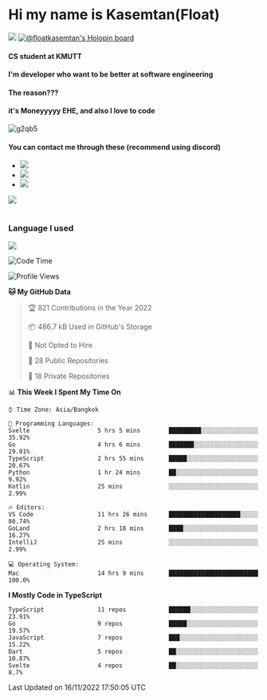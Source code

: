 # Hi my name is Kasemtan(Float)
![](https://64.media.tumblr.com/9c2a8f831efe8da556ffbf89cebb52c9/b86c1ab833a37e32-93/s1280x1920/d000dc22f75df64be2bc150f5fa69c4f6df6bb07.gifv)
[![@floatkasemtan's Holopin board](https://holopin.me/floatkasemtan)](https://holopin.io/@floatkasemtan)
#### CS student at KMUTT
#### I'm developer who want to be better at software engineering
#### The reason???
#### it's Moneyyyyy EHE, and also I love to code
![g2qb5](https://user-images.githubusercontent.com/69688279/175812510-9235eaf7-72f7-40d3-b163-56efa9aa5c6b.gif)

#### You can contact me through these (recommend using discord)
- [![](https://img.shields.io/badge/Discord-5865F2?logo=Discord&logoColor=white)](https://discordapp.com/users/278155096225742848)
- [![](https://img.shields.io/badge/Facebook-1877F2?logo=facebook&logoColor=white)](https://www.facebook.com/float.teavasirichokchai/)
- [![](https://img.shields.io/badge/linkedin-0A66C2?logo=linkedin&logoColor=white)](https://www.linkedin.com/in/kasemtan-teavasirichokchai-975531227/)

[![](https://github-readme-stats.vercel.app/api?username=FloatKasemtan&show_icons=true&theme=nightowl)]()
#
### Language I used
[![](https://github-readme-stats.vercel.app/api/top-langs/?username=FloatKasemtan&layout=compact&theme=nightowl)]()
<!--START_SECTION:waka-->
![Code Time](http://img.shields.io/badge/Code%20Time-804%20hrs%2058%20mins-blue)

![Profile Views](http://img.shields.io/badge/Profile%20Views-6-blue)

**🐱 My GitHub Data** 

> 🏆 821 Contributions in the Year 2022
 > 
> 📦 486.7 kB Used in GitHub's Storage 
 > 
> 🚫 Not Opted to Hire
 > 
> 📜 28 Public Repositories 
 > 
> 🔑 18 Private Repositories  
 > 
📊 **This Week I Spent My Time On** 

```text
⌚︎ Time Zone: Asia/Bangkok

💬 Programming Languages: 
Svelte                   5 hrs 5 mins        █████████░░░░░░░░░░░░░░░░   35.92% 
Go                       4 hrs 6 mins        ███████░░░░░░░░░░░░░░░░░░   29.01% 
TypeScript               2 hrs 55 mins       █████░░░░░░░░░░░░░░░░░░░░   20.67% 
Python                   1 hr 24 mins        ██░░░░░░░░░░░░░░░░░░░░░░░   9.92% 
Kotlin                   25 mins             ░░░░░░░░░░░░░░░░░░░░░░░░░   2.99%

🔥 Editors: 
VS Code                  11 hrs 26 mins      ████████████████████░░░░░   80.74% 
GoLand                   2 hrs 18 mins       ████░░░░░░░░░░░░░░░░░░░░░   16.27% 
IntelliJ                 25 mins             ░░░░░░░░░░░░░░░░░░░░░░░░░   2.99%

💻 Operating System: 
Mac                      14 hrs 9 mins       █████████████████████████   100.0%

```

**I Mostly Code in TypeScript** 

```text
TypeScript               11 repos            ██████░░░░░░░░░░░░░░░░░░░   23.91% 
Go                       9 repos             █████░░░░░░░░░░░░░░░░░░░░   19.57% 
JavaScript               7 repos             ███░░░░░░░░░░░░░░░░░░░░░░   15.22% 
Dart                     5 repos             ██░░░░░░░░░░░░░░░░░░░░░░░   10.87% 
Svelte                   4 repos             ██░░░░░░░░░░░░░░░░░░░░░░░   8.7%

```



 Last Updated on 16/11/2022 17:50:05 UTC
<!--END_SECTION:waka-->
<!--
**FloatKasemtan/FloatKasemtan** is a ✨ _special_ ✨ repository because its `README.md` (this file) appears on your GitHub profile.

Here are some ideas to get you started:

- 🔭 I’m currently working on ...
- 🌱 I’m currently learning ...
- 👯 I’m looking to collaborate on ...
- 🤔 I’m looking for help with ...
- 💬 Ask me about ...
- 📫 How to reach me: ...
- 😄 Pronouns: ...
- ⚡ Fun fact: ...
-->
